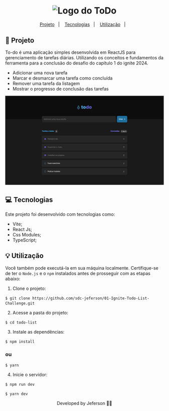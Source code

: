 <h1 align="center" style="text-align: center;">
  <img alt="Logo do ToDo" src="https://user-images.githubusercontent.com/71772559/178170317-063200c0-4605-491a-80df-421ae6eef864.png" style="vertical-align: middle;">
</h1>

<p align="center">
  <a href="#project">Projeto</a>&nbsp;&nbsp;&nbsp;|&nbsp;&nbsp;&nbsp;
  <a href="#technologies">Tecnologias</a>&nbsp;&nbsp;&nbsp;|&nbsp;&nbsp;&nbsp;
  <a href="#usage">Utilização</a>&nbsp;&nbsp;&nbsp;|&nbsp;&nbsp;&nbsp;
</p>

<h2 id="project">📁 Projeto</h2>

To-do é uma aplicação simples desenvolvida em ReactJS para gerenciamento de tarefas diárias. Utilizando os conceitos e fundamentos da ferramenta para a conclusão do desafio do capítulo 1 do ignite 2024.

- Adicionar uma nova tarefa
- Marcar e desmarcar uma tarefa como concluída
- Remover uma tarefa da listagem
- Mostrar o progresso de conclusão das tarefas

![ToDo List](./public/todo-list.png)

<h2 id="technologies">💻 Tecnologias</h2>

Este projeto foi desenvolvido com tecnologias como:

- Vite;
- React Js;
- Css Modules;
- TypeScript;

<h2 id="usage">💡 Utilização</h2>

Você também pode executá-la em sua máquina localmente. Certifique-se de ter o `Node.js` e o `npm` instalados antes de prosseguir com as etapas abaixo:

1. Clone o projeto:

```
$ git clone https://github.com/sdc-jeferson/01-Ignite-Todo-List-Challenge.git
```

2. Acesse a pasta do projeto:

```
$ cd todo-list
```

3. Instale as dependências:

```
$ npm install
```

### ou

```
$ yarn
```

4. Inicie o servidor:

```
$ npm run dev
```

```
$ yarn dev
```

<p align="center">
Developed by Jeferson 👋🏾
</p>
